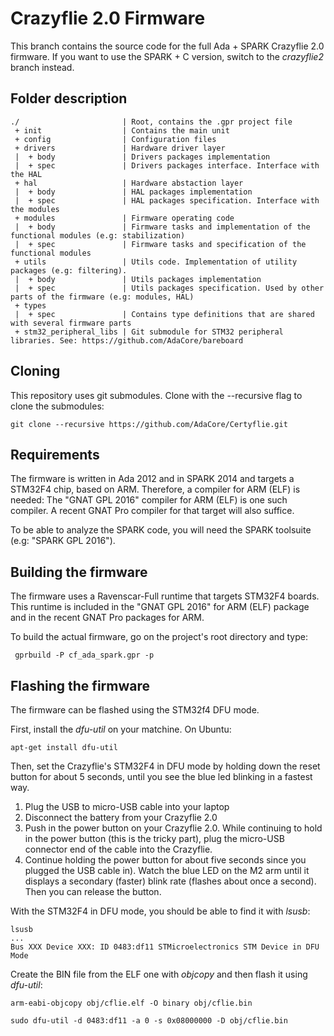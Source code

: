 # Crazyflie 2.0 Firmware

This branch contains the source code for the full Ada + SPARK Crazyflie 2.0 firmware.
If you want to use the SPARK + C version, switch to the *crazyflie2* branch instead.

## Folder description
```
./                       | Root, contains the .gpr project file
 + init                  | Contains the main unit
 + config                | Configuration files
 + drivers               | Hardware driver layer
 |  + body               | Drivers packages implementation
 |  + spec               | Drivers packages interface. Interface with the HAL
 + hal                   | Hardware abstaction layer
 |  + body               | HAL packages implementation
 |  + spec               | HAL packages specification. Interface with the modules
 + modules               | Firmware operating code
 |  + body               | Firmware tasks and implementation of the functional modules (e.g: stabilization)
 |  + spec               | Firmware tasks and specification of the functional modules
 + utils                 | Utils code. Implementation of utility packages (e.g: filtering).
 |  + body               | Utils packages implementation
 |  + spec               | Utils packages specification. Used by other parts of the firmware (e.g: modules, HAL)
 + types
 |  + spec               | Contains type definitions that are shared with several firmware parts
 + stm32_peripheral_libs | Git submodule for STM32 peripheral libraries. See: https://github.com/AdaCore/bareboard
```

## Cloning

This repository uses git submodules. Clone with the --recursive flag to clone
the submodules:
```
git clone --recursive https://github.com/AdaCore/Certyflie.git
```

## Requirements

The firmware is written in Ada 2012 and in SPARK 2014 and targets a STM32F4 chip, based on ARM.
Therefore, a compiler for ARM (ELF) is needed: The "GNAT GPL 2016" compiler for ARM (ELF) is one such compiler.
A recent GNAT Pro compiler for that target will also suffice.

To be able to analyze the SPARK code, you will need the SPARK toolsuite (e.g: "SPARK GPL 2016").

## Building the firmware

The firmware uses a Ravenscar-Full runtime that targets STM32F4 boards. This runtime is included in the
"GNAT GPL 2016" for ARM (ELF) package and in the recent GNAT Pro packages for ARM.

To build the actual firmware, go on the project's root directory and type:
```
 gprbuild -P cf_ada_spark.gpr -p
```

## Flashing the firmware

The firmware can be flashed using the STM32f4 DFU mode.

First, install the *dfu-util* on your matchine. On Ubuntu:
```
apt-get install dfu-util
```

Then, set the Crazyflie's STM32F4 in DFU mode by holding down the reset button
for about 5 seconds, until you see the blue led blinking in a fastest way.

1. Plug the USB to micro-USB cable into your laptop
2. Disconnect the battery from your Crazyflie 2.0
3. Push in the power button on your Crazyflie 2.0. While continuing to hold in
the power button (this is the tricky part), plug the micro-USB connector end of
the cable into the Crazyflie.
4. Continue holding the power button for about five seconds since you plugged
the USB cable in). Watch the blue LED on the M2 arm until it displays a
secondary (faster) blink rate (flashes about once a second). Then you can
release the button.

With the STM32F4 in DFU mode, you should be able to find it with *lsusb*:
```
lsusb
...
Bus XXX Device XXX: ID 0483:df11 STMicroelectronics STM Device in DFU Mode
```

Create the BIN file from the ELF one with *objcopy* and then flash it using *dfu-util*:
```
arm-eabi-objcopy obj/cflie.elf -O binary obj/cflie.bin

sudo dfu-util -d 0483:df11 -a 0 -s 0x08000000 -D obj/cflie.bin
```
